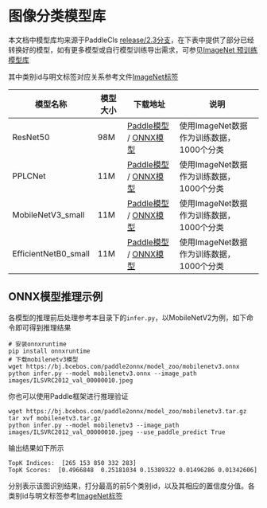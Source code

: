 # 图像分类模型库

本文档中模型库均来源于PaddleCls [release/2.3分支](https://github.com/PaddlePaddle/PaddleClas/blob/release/2.3/)，在下表中提供了部分已经转换好的模型，如有更多模型或自行模型训练导出需求，可参见[ImageNet 预训练模型库
](https://github.com/PaddlePaddle/PaddleClas/blob/release/2.3/docs/zh_CN/algorithm_introduction/ImageNet_models.md)

其中类别id与明文标签对应关系参考文件[ImageNet标签](https://github.com/PaddlePaddle/PaddleClas/blob/release/2.3/deploy/utils/imagenet1k_label_list.txt)

|模型名称|模型大小|下载地址|说明|
| --- | --- | --- | ---- |
|ResNet50|98M|[Paddle模型](https://bj.bcebos.com/paddle2onnx/model_zoo/resnet50.tar.gz) / [ONNX模型](https://bj.bcebos.com/paddle2onnx/model_zoo/resnet50.onnx)| 使用ImageNet数据作为训练数据，1000个分类 |
|PPLCNet|11M|[Paddle模型](https://bj.bcebos.com/paddle2onnx/model_zoo/pplcnet.tar.gz) / [ONNX模型](https://bj.bcebos.com/paddle2onnx/model_zoo/pplcnet.onnx)| 使用ImageNet数据作为训练数据，1000个分类 |
| MobileNetV3_small | 11M    | [Paddle模型](https://bj.bcebos.com/paddle2onnx/model_zoo/mobilenetv3.tar.gz) / [ONNX模型](https://bj.bcebos.com/paddle2onnx/model_zoo/mobilenetv3.onnx) | 使用ImageNet数据作为训练数据，1000个分类 |
| EfficientNetB0_small | 11M    | [Paddle模型](https://bj.bcebos.com/paddle2onnx/model_zoo/efficientnetb0.tar.gz) / [ONNX模型](https://bj.bcebos.com/paddle2onnx/model_zoo/efficientnetb0.onnx) | 使用ImageNet数据作为训练数据，1000个分类 |



## ONNX模型推理示例

各模型的推理前后处理参考本目录下的`infer.py`，以MobileNetV2为例，如下命令即可得到推理结果

```
# 安装onnxruntime
pip install onnxruntime
# 下载mobilenetv3模型
wget https://bj.bcebos.com/paddle2onnx/model_zoo/mobilenetv3.onnx
python infer.py --model mobilenetv3.onnx --image_path images/ILSVRC2012_val_00000010.jpeg
```

你也可以使用Paddle框架进行推理验证

```
wget https://bj.bcebos.com/paddle2onnx/model_zoo/mobilenetv3.tar.gz
tar xvf mobilenetv3.tar.gz
python infer.py --model mobilenetv3 --image_path images/ILSVRC2012_val_00000010.jpeg --use_paddle_predict True
```
输出结果如下所示
```
TopK Indices:  [265 153 850 332 283]
TopK Scores:  [0.4966848  0.25181034 0.15389322 0.01496286 0.01342606]
```
分别表示该图识别结果，打分最高的前5个类别id，以及其相应的置信度分值。各类别id与明文标签参考[ImageNet标签](https://github.com/PaddlePaddle/PaddleClas/blob/release/2.3/deploy/utils/imagenet1k_label_list.txt)
